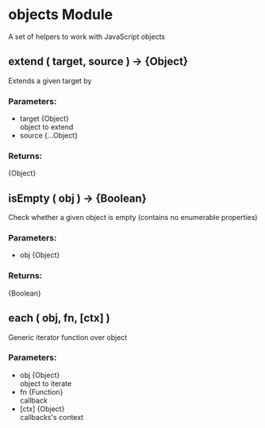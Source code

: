 # objects Module

A set of helpers to work with JavaScript objects

## extend ( target, source ) → {Object}

Extends a given target by

### Parameters:

* target {Object}<br/>
  object to extend
* source {...Object}

### Returns:

{Object}

## isEmpty ( obj ) → {Boolean}

Check whether a given object is empty (contains no enumerable properties)

### Parameters:

* obj {Object}

### Returns:

{Boolean}

## each ( obj, fn, [ctx] )

Generic iterator function over object

### Parameters:

* obj {Object}<br/>
  object to iterate
* fn {Function}<br/>
  callback
* [ctx] {Object}<br/>
  callbacks's context

